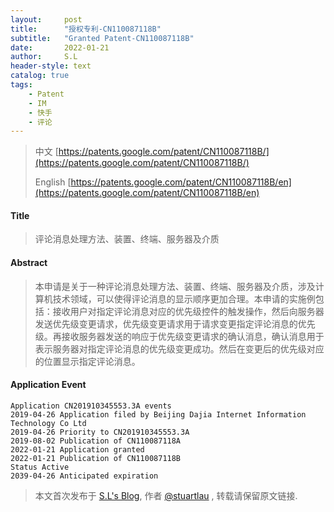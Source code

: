 ```yaml
---
layout:     post
title:      "授权专利-CN110087118B"
subtitle:   "Granted Patent-CN110087118B"
date:       2022-01-21
author:     S.L
header-style: text
catalog: true
tags:
    - Patent
    - IM
    - 快手
    - 评论
---
```

> 中文 [https://patents.google.com/patent/CN110087118B/](https://patents.google.com/patent/CN110087118B/)
>
> English [https://patents.google.com/patent/CN110087118B/en](https://patents.google.com/patent/CN110087118B/en)

#### Title
> 评论消息处理方法、装置、终端、服务器及介质








#### Abstract
> 本申请是关于一种评论消息处理方法、装置、终端、服务器及介质，涉及计算机技术领域，可以使得评论消息的显示顺序更加合理。本申请的实施例包括：接收用户对指定评论消息对应的优先级控件的触发操作，然后向服务器发送优先级变更请求，优先级变更请求用于请求变更指定评论消息的优先级。再接收服务器发送的响应于优先级变更请求的确认消息，确认消息用于表示服务器对指定评论消息的优先级变更成功。然后在变更后的优先级对应的位置显示指定评论消息。








#### Application Event
```
Application CN201910345553.3A events 
2019-04-26 Application filed by Beijing Dajia Internet Information Technology Co Ltd
2019-04-26 Priority to CN201910345553.3A
2019-08-02 Publication of CN110087118A
2022-01-21 Application granted
2022-01-21 Publication of CN110087118B
Status Active
2039-04-26 Anticipated expiration
```
> 本文首次发布于 [S.L's Blog](https://liushuo.me), 作者 [@stuartlau](http://github.com/stuartlau) ,
转载请保留原文链接.
